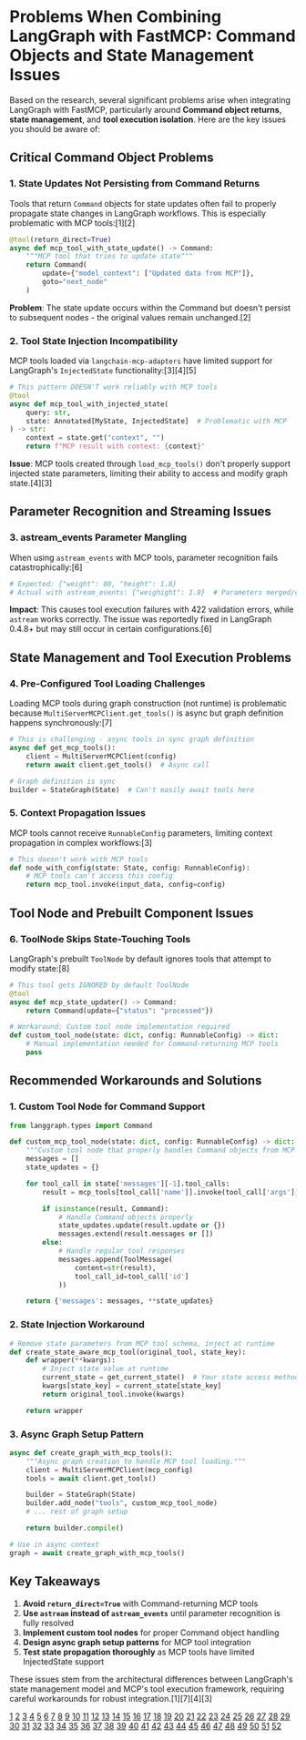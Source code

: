 # Problems When Combining LangGraph with FastMCP: Command Objects and State Management Issues

Based on the research, several significant problems arise when integrating LangGraph with FastMCP, particularly around **Command object returns**, **state management**, and **tool execution isolation**. Here are the key issues you should be aware of:

## Critical Command Object Problems

### 1. **State Updates Not Persisting from Command Returns**

Tools that return `Command` objects for state updates often fail to properly propagate state changes in LangGraph workflows. This is especially problematic with MCP tools:[1][2]

```python
@tool(return_direct=True)
async def mcp_tool_with_state_update() -> Command:
    """MCP tool that tries to update state"""
    return Command(
        update={"model_context": ["Updated data from MCP"]},
        goto="next_node"
    )
```

**Problem**: The state update occurs within the Command but doesn't persist to subsequent nodes - the original values remain unchanged.[2]

### 2. **Tool State Injection Incompatibility**

MCP tools loaded via `langchain-mcp-adapters` have limited support for LangGraph's `InjectedState` functionality:[3][4][5]

```python
# This pattern DOESN'T work reliably with MCP tools
@tool
async def mcp_tool_with_injected_state(
    query: str,
    state: Annotated[MyState, InjectedState]  # Problematic with MCP
) -> str:
    context = state.get("context", "")
    return f"MCP result with context: {context}"
```

**Issue**: MCP tools created through `load_mcp_tools()` don't properly support injected state parameters, limiting their ability to access and modify graph state.[4][3]

## Parameter Recognition and Streaming Issues

### 3. **astream_events Parameter Mangling**

When using `astream_events` with MCP tools, parameter recognition fails catastrophically:[6]

```python
# Expected: {"weight": 80, "height": 1.8}
# Actual with astream_events: {"weighight": 1.8}  # Parameters merged/corrupted
```

**Impact**: This causes tool execution failures with 422 validation errors, while `astream` works correctly. The issue was reportedly fixed in LangGraph 0.4.8+ but may still occur in certain configurations.[6]

## State Management and Tool Execution Problems

### 4. **Pre-Configured Tool Loading Challenges**

Loading MCP tools during graph construction (not runtime) is problematic because `MultiServerMCPClient.get_tools()` is async but graph definition happens synchronously:[7]

```python
# This is challenging - async tools in sync graph definition
async def get_mcp_tools():
    client = MultiServerMCPClient(config)
    return await client.get_tools()  # Async call

# Graph definition is sync
builder = StateGraph(State)  # Can't easily await tools here
```

### 5. **Context Propagation Issues**

MCP tools cannot receive `RunnableConfig` parameters, limiting context propagation in complex workflows:[3]

```python
# This doesn't work with MCP tools
def node_with_config(state: State, config: RunnableConfig):
    # MCP tools can't access this config
    return mcp_tool.invoke(input_data, config=config)
```

## Tool Node and Prebuilt Component Issues

### 6. **ToolNode Skips State-Touching Tools**

LangGraph's prebuilt `ToolNode` by default ignores tools that attempt to modify state:[8]

```python
# This tool gets IGNORED by default ToolNode
@tool
async def mcp_state_updater() -> Command:
    return Command(update={"status": "processed"})

# Workaround: Custom tool node implementation required
def custom_tool_node(state: dict, config: RunnableConfig) -> dict:
    # Manual implementation needed for Command-returning MCP tools
    pass
```

## Recommended Workarounds and Solutions

### 1. **Custom Tool Node for Command Support**

```python
from langgraph.types import Command

def custom_mcp_tool_node(state: dict, config: RunnableConfig) -> dict:
    """Custom tool node that properly handles Command objects from MCP tools."""
    messages = []
    state_updates = {}

    for tool_call in state['messages'][-1].tool_calls:
        result = mcp_tools[tool_call['name']].invoke(tool_call['args'])

        if isinstance(result, Command):
            # Handle Command objects properly
            state_updates.update(result.update or {})
            messages.extend(result.messages or [])
        else:
            # Handle regular tool responses
            messages.append(ToolMessage(
                content=str(result),
                tool_call_id=tool_call['id']
            ))

    return {'messages': messages, **state_updates}
```

### 2. **State Injection Workaround**

```python
# Remove state parameters from MCP tool schema, inject at runtime
def create_state_aware_mcp_tool(original_tool, state_key):
    def wrapper(**kwargs):
        # Inject state value at runtime
        current_state = get_current_state()  # Your state access method
        kwargs[state_key] = current_state[state_key]
        return original_tool.invoke(kwargs)

    return wrapper
```

### 3. **Async Graph Setup Pattern**

```python
async def create_graph_with_mcp_tools():
    """Async graph creation to handle MCP tool loading."""
    client = MultiServerMCPClient(mcp_config)
    tools = await client.get_tools()

    builder = StateGraph(State)
    builder.add_node("tools", custom_mcp_tool_node)
    # ... rest of graph setup

    return builder.compile()

# Use in async context
graph = await create_graph_with_mcp_tools()
```

## Key Takeaways

1. **Avoid `return_direct=True`** with Command-returning MCP tools
2. **Use `astream` instead of `astream_events`** until parameter recognition is fully resolved
3. **Implement custom tool nodes** for proper Command object handling
4. **Design async graph setup patterns** for MCP tool integration
5. **Test state propagation thoroughly** as MCP tools have limited InjectedState support

These issues stem from the architectural differences between LangGraph's state management model and MCP's tool execution framework, requiring careful workarounds for robust integration.[1][7][4][3]

[1](https://www.reddit.com/r/LangChain/comments/1hy6zq8/help_with_langgraph_state_not_updating_when_tool/)
[2](https://forum.langchain.com/t/command-and-update-inside-tool-function-with-return-direct-flag/358)
[3](https://github.com/langchain-ai/langchain-mcp-adapters/issues/312)
[4](https://github.com/langchain-ai/langgraph/discussions/5410)
[5](https://www.reddit.com/r/LangChain/comments/1l41wxv/langgraph_v1_roadmap_feedback_wanted/)
[6](https://github.com/langchain-ai/langgraph/issues/5165)
[7](https://github.com/langchain-ai/langgraph/issues/4856)
[8](https://stackoverflow.com/questions/79662230/langgraph-python-tools-ignored-when-touching-state)
[9](https://generect.com/blog/langgraph-mcp/)
[10](https://innovationlab.fetch.ai/resources/docs/examples/mcp-integration/langgraph-mcp-agent-example)
[11](https://www.linkedin.com/pulse/multi-context-prompting-mcp-langgraph-architecting-next-gen-anand-cbjoc)
[12](https://www.getzep.com/ai-agents/developer-guide-to-mcp/)
[13](https://www.reddit.com/r/LangChain/comments/1kdzq48/anyone_using_langflow_mcp_successfully_having/)
[14](https://exploringartificialintelligence.substack.com/p/langchain-with-mcp-connecting-tools)
[15](https://ai.plainenglish.io/creating-an-mcp-server-and-integrating-with-langgraph-5f4fa434a4c7)
[16](https://www.youtube.com/watch?v=OX89LkTvNKQ)
[17](https://www.reddit.com/r/LangChain/comments/1m34a8w/for_those_building_agents_what_was_the_specific/)
[18](https://composio.dev/blog/mcp-client-step-by-step-guide-to-building-from-scratch)
[19](https://neo4j.com/blog/developer/model-context-protocol/)
[20](https://towardsdatascience.com/using-langgraph-and-mcp-servers-to-create-my-own-voice-assistant/)
[21](https://www.firecrawl.dev/blog/fastmcp-tutorial-building-mcp-servers-python)
[22](https://ajithp.com/2025/08/17/model-context-protocol-mcp-the-integration-fabric-for-enterprise-ai-agents/)
[23](https://blog.dailydoseofds.com/p/building-a-full-fledged-research)
[24](https://langchain-ai.github.io/langgraph/agents/mcp/)
[25](https://www.qodo.ai/blog/building-agentic-flows-with-langgraph-model-context-protocol/)
[26](https://apidog.com/blog/langchain-mcp-server/)
[27](https://www.reddit.com/r/LangChain/comments/1jm0voh/mcp_is_a_deadend_trap_for_aiand_we_deserve_better/)
[28](https://github.com/langchain-ai/langchain-mcp-adapters)
[29](https://langchain-ai.github.io/langgraphjs/how-tos/update-state-from-tools/)
[30](https://innovationlab.fetch.ai/resources/docs/examples/mcp-integration/multi-server-agent-example)
[31](https://github.com/langchain-ai/langgraph/issues/5422)
[32](https://langchain-ai.github.io/langgraph/how-tos/graph-api/)
[33](https://langchain-ai.github.io/langgraph/concepts/multi_agent/)
[34](https://github.com/langchain-ai/langchain-mcp-adapters/issues/210)
[35](https://github.com/langchain-ai/langgraph/discussions/1247)
[36](https://socradar.io/mcp-for-cybersecurity/architecture-execution/)
[37](https://github.com/langchain-ai/langgraph/issues/5345)
[38](https://pub.towardsai.net/retrieving-structured-output-from-mcp-integrated-langgraph-agent-4bca54badf8d)
[39](https://gaodalie.substack.com/p/langgraph-mcp-ollama-the-key-to-powerful)
[40](https://stackoverflow.com/questions/78503492/why-is-my-state-not-being-passed-correctly-in-my-langgraph-workflow)
[41](https://github.com/jlowin/fastmcp/issues/968)
[42](https://changelog.langchain.com/announcements/mcp-adapters-for-langchain-and-langgraph)
[43](https://www.npmjs.com/package/fastmcp)
[44](https://python.langchain.com/docs/concepts/tools/)
[45](https://stackoverflow.com/questions/79550897/mcp-server-always-get-initialization-error)
[46](https://langchain-ai.github.io/langgraph/how-tos/tool-calling/)
[47](https://www.pondhouse-data.com/blog/create-mcp-server-with-fastmcp)
[48](https://github.com/langchain-ai/langchain-mcp-adapters/issues)
[49](https://www.reddit.com/r/LangChain/comments/1lrpk53/anyone_built_an_mcp_server_for_langgraph_docs/)
[50](https://github.com/jlowin/fastmcp/issues/899)
[51](https://gofastmcp.com/development/contributing)
[52](https://www.danielcorin.com/til/mcp/dates-are-a-footgun/)
